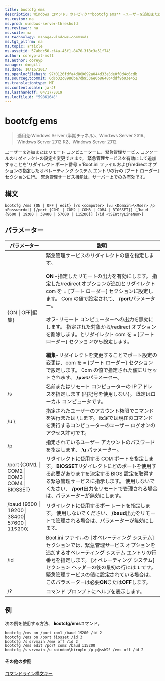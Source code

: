 ```yaml
---
title: bootcfg ems
description: Windows コマンド」のトピック**bootcfg ems** -ユーザーを追加またはリモート コンピューターに、緊急管理サービス コンソールのリダイレクトの設定を変更できます。
ms.custom: na
ms.prod: windows-server-threshold
ms.reviewer: na
ms.suite: na
ms.technology: manage-windows-commands
ms.tgt_pltfrm: na
ms.topic: article
ms.assetid: 57abdc50-c64a-45f1-8470-3f8c3a51f743
author: coreyp-at-msft
ms.author: coreyp
manager: dongill
ms.date: 10/16/2017
ms.openlocfilehash: 97f0126fdfa4d800692a044d33e3de0f0d4c6cdb
ms.sourcegitcommit: 0d0b32c8986ba7db9536e0b8648d4ddf9b03e452
ms.translationtype: MT
ms.contentlocale: ja-JP
ms.lasthandoff: 04/17/2019
ms.locfileid: "59861643"
---
```

# <a name="bootcfg-ems"></a>bootcfg ems

>適用先:Windows Server (半期チャネル)、Windows Server 2016、Windows Server 2012 R2、Windows Server 2012

ユーザーを追加またはリモート コンピューターに、緊急管理サービス コンソールのリダイレクトの設定を変更できます。 緊急管理サービスを有効にして追加することを"リダイレクト ポート番号 ="Boot.ini ファイルおよび/redirect オプションの指定したオペレーティング システム エントリの行の [ブート ローダー] セクションに行。 緊急管理サービス機能は、サーバー上でのみ有効です。

## <a name="syntax"></a>構文
```
bootcfg /ems {ON | OFF | edit} [/s <computer> [/u <Domain>\<User> /p <Password>]] [/port {COM1 | COM2 | COM3 | COM4 | BIOSSET}] [/baud {9600 | 19200 | 38400 | 57600 | 115200}] [/id <OSEntryLineNum>]
```
## <a name="parameters"></a>パラメーター
|パラメーター|説明|
|-------|--------|
|{ON &#124; OFF&#124;編集}|緊急管理サービスのリダイレクトの値を指定します。<br /><br />**ON** -指定したリモートの出力を有効に<OSEntryLineNum>します。 指定した/redirect オプションが追加<OSEntryLineNum>とリダイレクト com を =<X> [ブート ローダー] セクションに設定します。 Com の値<X>で設定されて、 **/port**パラメーター。<br /><br />**オフ**-リモート コンピューターへの出力を無効にします。 指定された対象から/redirect オプションを削除します。<OSEntryLineNum>とリダイレクト com を =<X> [ブート ローダー] セクションから設定します。<br /><br />**編集**-リダイレクトを変更することでポート設定の変更は、com を =<X> [ブート ローダー] セクションで設定します。 Com の値<X>で指定された値にリセットされます、 **/port**パラメーター。|
|/s <computer>|名前またはリモート コンピューターの IP アドレスを指定します (円記号を使用しない)。 既定はローカル コンピュータです。|
|/u <Domain>\\<User>|指定されたユーザーのアカウント権限でコマンドを実行<User>または<Domain> \\<User>します。 既定では現在のコマンドを実行するコンピューターのユーザー ログオンのアクセス許可です。|
|/p <Password>|指定されているユーザー アカウントのパスワードを指定します、 **/u** パラメーター。|
|/port {COM1 &#124; COM2 &#124; COM3 &#124; COM4 &#124; BIOSSET}|リダイレクトに使用する COM ポートを指定します。 **BIOSSET**リダイレクトにどのポートを使用する必要がありますを決定する BIOS 設定を取得する緊急管理サービスに指示します。 使用しないでください、 **/port**出力をリモートで管理される場合は、パラメーターが無効にします。|
|/baud {9600 &#124; 19200 &#124; 38400&#124; 57600 &#124; 115200}|リダイレクトに使用するボー レートを指定します。 使用しないでください、 **/baud**出力をリモートで管理される場合は、パラメーターが無効にします。|
|/id <OSEntryLineNum>|Boot.ini ファイルの [オペレーティング システム] セクションでは、緊急管理サービス オプションを追加するオペレーティング システム エントリの行番号を指定します。 [オペレーティング システム] セクション ヘッダーの後の最初の行には 1 です。 緊急管理サービスの値に設定されている場合は、このパラメーターは必要**ON**または**OFF**します。|
|/?|コマンド プロンプトにヘルプを表示します。|
## <a name="BKMK_examples"></a>例
次の例を使用する方法、 **bootcfg/ems**コマンド。
```
bootcfg /ems on /port com1 /baud 19200 /id 2 
bootcfg /ems on /port biosset /id 3 
bootcfg /s srvmain /ems off /id 2 
bootcfg /ems edit /port com2 /baud 115200 
bootcfg /s srvmain /u maindom\hiropln /p p@ssW23 /ems off /id 2
```
#### <a name="additional-references"></a>その他の参照
[コマンドライン構文キー](command-line-syntax-key.md)
